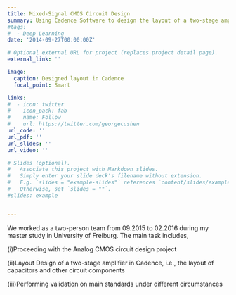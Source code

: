 ```yaml
---
title: Mixed-Signal CMOS Circuit Design
summary: Using Cadence Software to design the layout of a two-stage amplifier satisfying the constraints
#tags:
#  - Deep Learning
date: '2014-09-27T00:00:00Z'

# Optional external URL for project (replaces project detail page).
external_link: ''

image:
  caption: Designed layout in Cadence
  focal_point: Smart

links:
#  - icon: twitter
#    icon_pack: fab
#    name: Follow
#    url: https://twitter.com/georgecushen
url_code: ''
url_pdf: ''
url_slides: ''
url_video: ''

# Slides (optional).
#   Associate this project with Markdown slides.
#   Simply enter your slide deck's filename without extension.
#   E.g. `slides = "example-slides"` references `content/slides/example-slides.md`.
#   Otherwise, set `slides = ""`.
#slides: example


---
```

We worked as a two-person team from 09.2015 to 02.2016 during my master study in University of Freiburg. The main task includes,

(i)Proceeding with the Analog CMOS circuit design project

(ii)Layout Design of a two-stage amplifier in Cadence, i.e., the layout of capacitors and other circuit components

(iii)Performing validation on main standards under different circumstances
